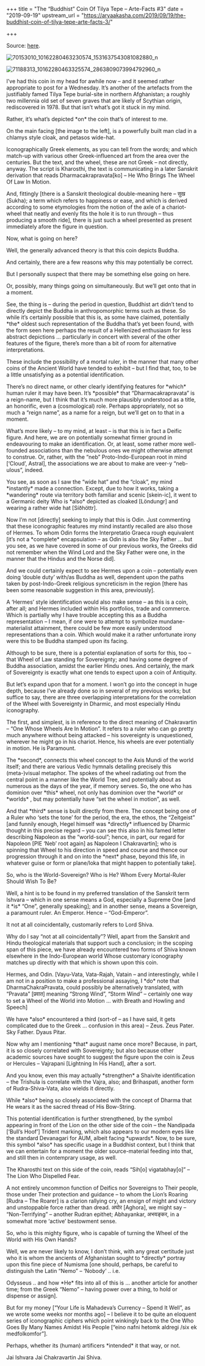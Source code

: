 +++
title = "The “Buddhist” Coin Of Tilya  Tepe – Arte-Facts #3"
date = "2019-09-19"
upstream_url = "https://aryaakasha.com/2019/09/19/the-buddhist-coin-of-tilya-tepe-arte-facts-3/"

+++

Source: [here](https://aryaakasha.com/2019/09/19/the-buddhist-coin-of-tilya-tepe-arte-facts-3/).



[](https://aryaakasha.com/2019/09/19/the-buddhist-coin-of-tilya-tepe-arte-facts-3/70153010_10162280463230574_1531637543081082880_n/)

![70153010_10162280463230574_1531637543081082880_n](https://aryaakasha.files.wordpress.com/2019/09/70153010_10162280463230574_1531637543081082880_n.jpg?w=336&h=321 "70153010_10162280463230574_1531637543081082880_n")

[](https://aryaakasha.com/2019/09/19/the-buddhist-coin-of-tilya-tepe-arte-facts-3/71188313_10162280463325574_2863809073994792960_n/)

![71188313_10162280463325574_2863809073994792960_n](https://aryaakasha.files.wordpress.com/2019/09/71188313_10162280463325574_2863809073994792960_n.jpg?w=332&h=321 "71188313_10162280463325574_2863809073994792960_n")

I’ve had this coin in my head for awhile now – and it seemed rather appropriate to post for a Wednesday. It’s another of the artefacts from the justifiably famed Tilya Tepe burial-site in northern Afghanistan; a roughly two millennia old set of seven graves that are likely of Scythian origin, rediscovered in 1978. But that isn’t what’s got it stuck in my mind.

Rather, it’s what’s depicted \*on\* the coin that’s of interest to me.

On the main facing \[the image to the left\], is a powerfully built man clad in a chlamys style cloak, and petasos wide-hat.

Iconographically Greek elements, as you can tell from the words; and which match-up with various other Greek-influenced art from the area over the centuries. But the text, and the wheel, these are not Greek – not directly, anyway. The script is Kharosthi, the text is communicating in a later Sanskrit derivation that reads Dharmacakrapravata\[ko\] – He Who Brings The Wheel Of Law In Motion.

And, fittingly \[there is a Sanskrit theological double-meaning here – सुख (Sukha); a term which refers to happiness or ease, and which is derived according to some etymologies from the notion of the axle of a chariot-wheel that neatly and evenly fits the hole it is to run through – thus producing a smooth ride\], there is just such a wheel presented as present immediately afore the figure in question.

Now, what is going on here?

Well, the generally advanced theory is that this coin depicts Buddha.

And certainly, there are a few reasons why this may potentially be correct.

But I personally suspect that there may be something else going on here.

Or, possibly, many things going on simultaneously. But we’ll get onto that in a moment.

See, the thing is – during the period in question, Buddhist art didn’t tend to directly depict the Buddha in anthropomorphic terms such as these. So while it’s certainly possible that this is, as some have claimed, potentially \*the\* oldest such representation of the Buddha that’s yet been found, with the form seen here perhaps the result of a Hellenized enthusiasm for less abstract depictions … particularly in concert with several of the other features of the figure, there’s more than a bit of room for alternative interpretations.

These include the possibility of a mortal ruler, in the manner that many other coins of the Ancient World have tended to exhibit – but I find that, too, to be a little unsatisfying as a potential identification.

There’s no direct name, or other clearly identifying features for \*which\* human ruler it may have been. It’s \*possible\* that “Dharmacakrapravata” is a reign-name, but I think that it’s much more plausibly understood as a title, an honorific, even a (cosmological) role. Perhaps appropriately, not so much a “reign name”, as a name for a reign, but we’ll get on to that in a moment.

What’s more likely – to my mind, at least – is that this is in fact a Deific figure. And here, we are on potentially somewhat firmer ground in endeavouring to make an identification. Or, at least, some rather more well-founded associations than the nebulous ones we might otherwise attempt to construe. Or, rather, with the “neb” Proto-Indo-European root in mind \[‘Cloud’, Astral\], the associations we are about to make are veer-y “neb-ulous”, indeed.

You see, as soon as I saw the “wide hat” and the “cloak”, my mind \*instantly\* made a connection. Except, due to how it works, taking a \*wandering\* route via territory both familiar and scenic \[skein-ic\], it went to a Germanic deity Who is \*also\* depicted as cloaked \[Löndungr\] and wearing a rather wide hat \[Síðhöttr\].

Now I’m not \[directly\] seeking to imply that this is Odin. Just commenting that these iconographic features my mind instantly recalled are also those of Hermes. To whom Odin forms the Interpretatio Graeca rough equivalent \[it’s not a \*complete\* encapsulation – as Odin is also the Sky Father … but you see, as we have covered in some of our previous works, the Greeks did not remember when the Wind Lord and the Sky Father were one, in the manner that the Hindus and the Norse did\].

And we could certainly expect to see Hermes upon a coin – potentially even doing ‘double duty’ with/as Buddha as well, dependent upon the paths taken by post-Indo-Greek religious syncreticism in the region \[there has been some reasonable suggestion in this area, previously\].

A ‘Hermes’ style identification would also make sense – as this is a coin, after all; and Hermes included within His portfolios, trade and commerce. Which is partially why I have trouble accepting this as a Buddha representation – I mean, if one were to attempt to symbolize mundane-materialist attainment, there could be few more easily understood representations than a coin. Which would make it a rather unfortunate irony were this to be Buddha stamped upon its facing.

Although to be sure, there is a potential explanation of sorts for this, too – that Wheel of Law standing for Sovereignty; and having some degree of Buddha association, amidst the earlier Hindu ones. And certainly, the mark of Sovereignty is exactly what one tends to expect upon a coin of Antiquity.

But let’s expand upon that for a moment. I won’t go into the concept in huge depth, because I’ve already done so in several of my previous works; but suffice to say, there are three overlapping interpretations for the correlation of the Wheel with Sovereignty in Dharmic, and most especially Hindu iconography.

The first, and simplest, is in reference to the direct meaning of Chakravartin – “One Whose Wheels Are In Motion”. It refers to a ruler who can go pretty much anywhere without being attacked – his sovereignty is unquestioned, wherever he might go in his chariot. Hence, his wheels are ever potentially in motion. He is Paramount.

The \*second\*, connects this wheel concept to the Axis Mundi of the world itself; and there are various Vedic hymnals detailing precisely this (meta-)visual metaphor. The spokes of the wheel radiating out from the central point in a manner like the World Tree, and potentially about as numerous as the days of the year, if memory serves. So, the one who has dominion over \*this\* wheel, not only has dominion over the \*world\* or \*worlds\* , but may potentially have “set the wheel in motion”, as well.

And that \*third\* sense is built directly from there. The concept being one of a Ruler who ‘sets the tone’ for the period, the era, the ethos, the “Zeitgeist” \[and funnily enough, Hegel himself was \*directly\* influenced by Dharmic thought in this precise regard – you can see this also in his famed letter describing Napoleon as the “world-soul”; hence, in part, our regard for Napoleon \[PIE ‘Neb’ root again\] as Napoleon I Chakravartin\]; who is spinning that Wheel to his direction in speed and course and thence our progression through it and on into the \*next\* phase, beyond this life, in whatever guise or form or plane/loka that might happen to potentially take\].

So, who is the World-Sovereign? Who is He? Whom Every Mortal-Ruler Should Wish To Be?

Well, a hint is to be found in my preferred translation of the Sanskrit term Ishvara – which in one sense means a God, especially a Supreme One \[and it \*is\* “One”, generally speaking\]; and in another sense, means a Sovereign, a paramount ruler. An Emperor. Hence – “God-Emperor”.

It not at all coincidentally, customarily refers to Lord Shiva.

Why do I say “not at all coincidentally”? Well, apart from the Sanskrit and Hindu theological materials that support such a conclusion; in the scoping span of this piece, we have already encountered two forms of Shiva known elsewhere in the Indo-European world Whose customary iconography matches up directly with that which is shown upon this coin.

Hermes, and Odin. \[Vayu-Vata, Vata-Rajah, Vatain – and interestingly, while I am not in a position to make a professional assaying, I \*do\* note that DharmaChakraPravata, could possibly be alternatively translated, with “Pravata” \[प्रवात\] meaning “Strong Wind”, “Storm Wind” – certainly one way to set a Wheel of the World into Motion … with Breath and Howling and Speech\]

We have \*also\* encountered a third (sort-of – as I have said, it gets complicated due to the Greek … confusion in this area) – Zeus. Zeus Pater. Sky Father. Dyaus Pitar.

Now why am I mentioning \*that\* august name once more? Because, in part, it is so closely correlated with Sovereignty; but also because other academic sources have sought to suggest the figure upon the coin is Zeus or Hercules – Vajrapani \[Lightning In His Hand\], after a sort.

And you know, even this may actually \*strengthen\* a Shaivite identification – the Trishula is correlate with the Vajra, also; and Brihaspati, another form of Rudra-Shiva-Vata, also wields it directly.

While \*also\* being so closely associated with the concept of Dharma that He wears it as the sacred thread of His Bow-String.

This potential identification is further strengthened, by the symbol appearing in front of the Lion on the other side of the coin – the Nandipada \[‘Bull’s Hoof’\] Trident marking, which also appears to our modern eyes like the standard Devanagari for AUM, albeit facing \*upwards\*. Now, to be sure, this symbol \*also\* has specific usage in a Buddhist context, but I think that we can entertain for a moment the older source-material feeding into that, and still then in contemprary usage, as well.

The Kharosthi text on this side of the coin, reads “Sih\[o\] vigatabhay\[o\]” – The Lion Who Dispelled Fear.

A not entirely uncommon function of Deifics nor Sovereigns to Their people, those under Their protection and guidance – to whom the Lion’s Roaring \[Rudra – The Roarer\] is a clarion rallying cry, an ensign of might and victory and unstoppable force rather than dread. अघोर \[Aghora\], we might say – “Non-Terrifying” – another Rudran epithet; Abhayankar, अभयङ्कर, in a somewhat more ‘active’ bestowment sense.

So, who is this mighty figure, who is capable of turning the Wheel of the World with His Own Hands?

Well, we are never likely to know, I don’t think, with any great certitude just who it is whom the ancients of Afghanistan sought to \*directly\* portray upon this fine piece of Numisma \[one should, perhaps, be careful to distinguish the Latin “Nemo” – ‘Nobody’ .. i.e.

Odysseus .. and how \*He\* fits into all of this is … another article for another time; from the Greek “Nemo” – having power over a thing, to hold or dispense or assign\].

But for my money \[“Your Life is Mahadeva’s Currency – Spend It Well”, as we wrote some weeks nor months ago\] – I believe it to be quite an eloquent series of iconographic ciphers which point winkingly back to the One Who Goes By Many Names Amidst His People \[“eino nafni hetomk aldregi /six ek medfolkomfor”\].

Perhaps, whether its (human) artificers \*intended\* it that way, or not.

Jai Ishvara Jai Chakravartin Jai Shiva.